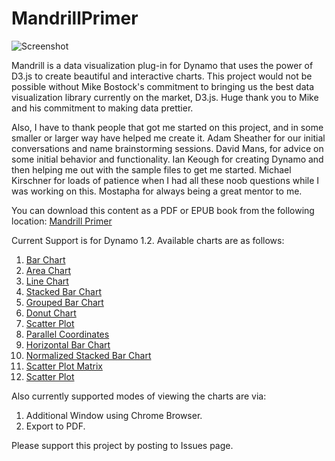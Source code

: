 # MandrillPrimer

![Screenshot](https://github.com/ksobon/Mandrill/blob/master/_Logo/mandrillLogo1-01.png?raw=true)

Mandrill is a data visualization plug-in for Dynamo that uses the power of D3.js to create beautiful and interactive charts. This project would not be possible without Mike Bostock's commitment to bringing us the best data visualization library currently on the market, D3.js. Huge thank you to Mike and his commitment to making data prettier. 

Also, I have to thank people that got me started on this project, and in some smaller or larger way have helped me create it. Adam Sheather for our initial conversations and name brainstorming sessions. David Mans, for advice on some initial behavior and functionality. Ian Keough for creating Dynamo and then helping me out with the sample files to get me started. Michael Kirschner for loads of patience when I had all these noob questions while I was working on this. Mostapha for always being a great mentor to me. 

You can download this content as a PDF or EPUB book from the following location: [Mandrill Primer](https://konradsobon.gitbooks.io/mandrill-primer/content/)

Current Support is for Dynamo 1.2. Available charts are as follows: 

1. [Bar Chart](barChart.md)
2. [Area Chart](areaChart.md)
3. [Line Chart](lineChart.md)
4. [Stacked Bar Chart](stackedBarChart.md)
5. [Grouped Bar Chart](groupedBarChart.md)
6. [Donut Chart](donutChart.md)
7. [Scatter Plot](scatterPlot.md)
8. [Parallel Coordinates](parallelCoordinates.md)
9. [Horizontal Bar Chart](horizontal_bar_chart.md)
10. [Normalized Stacked Bar Chart](normalizedStackedBarChart.md)
11. [Scatter Plot Matrix](scatterPlotMatrix.md)
11. [Scatter Plot](scatterPlot.md)

Also currently supported modes of viewing the charts are via:

1. Additional Window using Chrome Browser.
2. Export to PDF.

Please support this project by posting to Issues page.
